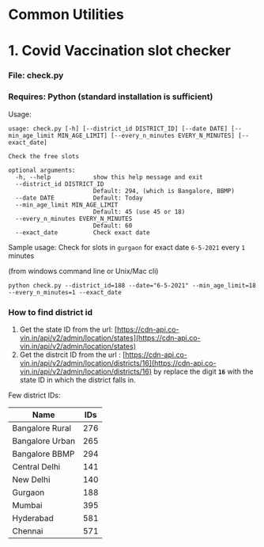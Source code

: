 # Common Utilities
# **1. Covid Vaccination slot checker**
### **File:** check.py
### **Requires:** Python (standard installation is sufficient)
Usage: 
```
usage: check.py [-h] [--district_id DISTRICT_ID] [--date DATE] [--min_age_limit MIN_AGE_LIMIT] [--every_n_minutes EVERY_N_MINUTES] [--exact_date]

Check the free slots

optional arguments:
  -h, --help            show this help message and exit
  --district_id DISTRICT_ID
                        Default: 294, (which is Bangalore, BBMP)
  --date DATE           Default: Today
  --min_age_limit MIN_AGE_LIMIT
                        Default: 45 (use 45 or 18)
  --every_n_minutes EVERY_N_MINUTES
                        Default: 60
  --exact_date          Check exact date
  ```
Sample usage: 
Check for slots in `gurgaon` for exact date `6-5-2021` every `1` minutes

(from windows command line or Unix/Mac cli)

```
python check.py --district_id=188 --date="6-5-2021" --min_age_limit=18 --every_n_minutes=1 --exact_date
```
### **How to find district id**
1. Get the state ID from the url:  [https://cdn-api.co-vin.in/api/v2/admin/location/states](https://cdn-api.co-vin.in/api/v2/admin/location/states)
2. Get the distrcit ID from the url : [https://cdn-api.co-vin.in/api/v2/admin/location/districts/16](https://cdn-api.co-vin.in/api/v2/admin/location/districts/16) by replace the digit **`16`** with the state ID in which the district falls in.
  
Few district IDs:

| Name            | IDs |
| --------------- | --- |
| Bangalore Rural | 276 |
| Bangalore Urban | 265 |
| Bangalore BBMP  | 294 |
| Central Delhi   | 141 |
| New Delhi       | 140 |
| Gurgaon         | 188 |
| Mumbai          | 395 |
| Hyderabad       | 581 |
| Chennai         | 571 |
